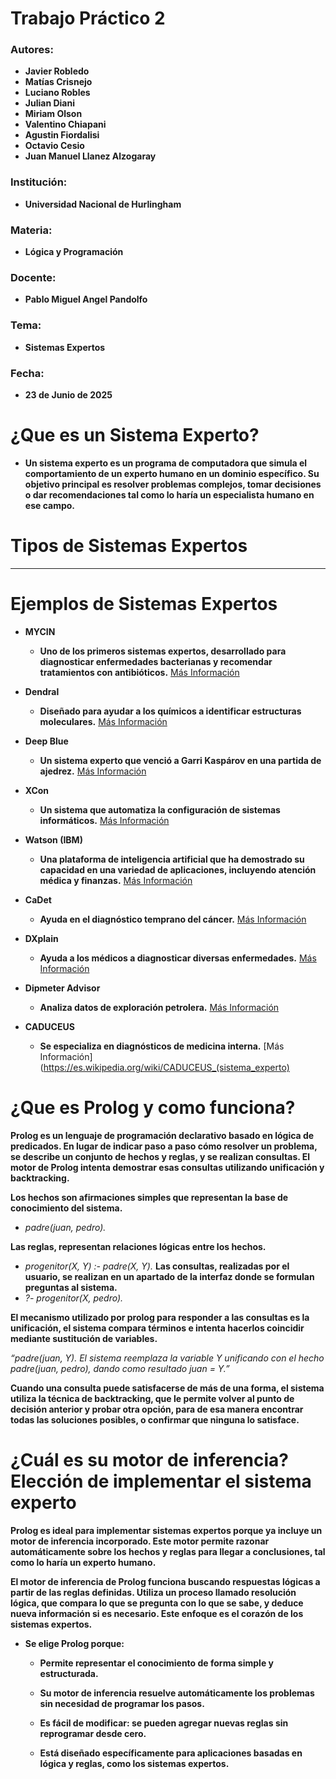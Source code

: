 # Trabajo Práctico 2

### Autores:
- **Javier Robledo**  
- **Matías Crisnejo**
- **Luciano Robles**
- **Julian Diani**
- **Miriam Olson**
- **Valentino Chiapani**
- **Agustin Fiordalisi**
- **Octavio Cesio**
- **Juan Manuel Llanez Alzogaray**

### Institución:
- **Universidad Nacional de Hurlingham**

### Materia:
- **Lógica y Programación**

### Docente:
- **Pablo Miguel Angel Pandolfo**

### Tema:
- **Sistemas Expertos**

### Fecha:
- **23 de Junio de 2025**


# ¿Que es un Sistema Experto?
- **Un sistema experto es un programa de computadora que simula el comportamiento de un experto humano en un dominio específico. Su objetivo principal es resolver problemas complejos, tomar decisiones o dar recomendaciones tal como lo haría un especialista humano en ese campo.**

# Tipos de Sistemas Expertos
****

# Ejemplos de Sistemas Expertos
- **MYCIN**
    - **Uno de los primeros sistemas expertos, desarrollado para diagnosticar enfermedades bacterianas y recomendar tratamientos con antibióticos.** [Más Información](https://msmk.university/mycin/)


- **Dendral**
    - **Diseñado para ayudar a los químicos a identificar estructuras moleculares.** [Más Información](https://es.wikipedia.org/wiki/Dendral)


- **Deep Blue**
    - **Un sistema experto que venció a Garri Kaspárov en una partida de ajedrez.** [Más Información](https://datascientest.com/es/deep-blue-todo-sobre)


- **XCon**
    - **Un sistema que automatiza la configuración de sistemas informáticos.** [Más Información](https://es.wikipedia.org/wiki/XCon)


- **Watson (IBM)**
    - **Una plataforma de inteligencia artificial que ha demostrado su capacidad en una variedad de aplicaciones, incluyendo atención médica y finanzas.** [Más Información](https://www.techtarget.com/searchenterpriseai/definition/IBM-Watson-supercomputer)


- **CaDet**
    - **Ayuda en el diagnóstico temprano del cáncer.** [Más Información](https://pubmed.ncbi.nlm.nih.gov/9892994/)


- **DXplain**
    - **Ayuda a los médicos a diagnosticar diversas enfermedades.** [Más Información](https://www.mghlcs.org/projects/dxplain)


- **Dipmeter Advisor**
    - **Analiza datos de exploración petrolera.** [Más Información](https://en.wikipedia.org/wiki/Dipmeter_Advisor)


- **CADUCEUS**
    - **Se especializa en diagnósticos de medicina interna.** [Más Información](https://es.wikipedia.org/wiki/CADUCEUS_(sistema_experto)


# ¿Que es Prolog y como funciona?
**Prolog es un lenguaje de programación declarativo basado en lógica de predicados. En lugar de indicar paso a paso cómo resolver un problema, se describe un conjunto de hechos y reglas, y se realizan consultas. El motor de Prolog intenta demostrar esas consultas utilizando unificación y backtracking.**

**Los hechos son afirmaciones simples que representan la base de conocimiento del sistema.**

- *padre(juan, pedro).*


**Las reglas, representan relaciones lógicas entre los hechos.**
 - *progenitor(X, Y) :- padre(X, Y).*
**Las consultas, realizadas por el usuario, se realizan en un apartado de la interfaz donde se formulan preguntas al sistema.** 
 - *?- progenitor(X, pedro).*

**El mecanismo utilizado por prolog para responder a las consultas es la unificación, el sistema compara términos e intenta hacerlos coincidir mediante sustitución de variables.**

 *“padre(juan, Y). El sistema reemplaza la variable Y unificando con el hecho padre(juan, pedro), dando como resultado juan = Y.”*

**Cuando una consulta puede satisfacerse de más de una forma, el sistema utiliza la técnica de backtracking, que le permite volver al punto de decisión anterior y probar otra opción, para de esa manera encontrar todas las soluciones posibles, o confirmar que ninguna lo satisface.**


# ¿Cuál es su motor de inferencia? Elección de implementar el sistema experto
**Prolog es ideal para implementar sistemas expertos porque ya incluye un motor de inferencia incorporado. Este motor permite razonar automáticamente sobre los hechos y reglas para llegar a conclusiones, tal como lo haría un experto humano.**

**El motor de inferencia de Prolog funciona buscando respuestas lógicas a partir de las reglas definidas. Utiliza un proceso llamado resolución lógica, que compara lo que se pregunta con lo que se sabe, y deduce nueva información si es necesario. Este enfoque es el corazón de los sistemas expertos.**

- **Se elige Prolog porque:**

    - **Permite representar el conocimiento de forma simple y estructurada.**

    - **Su motor de inferencia resuelve automáticamente los problemas sin necesidad de programar los pasos.**

    - **Es fácil de modificar: se pueden agregar nuevas reglas sin reprogramar desde cero.**

    - **Está diseñado específicamente para aplicaciones basadas en lógica y reglas, como los sistemas expertos.**  
